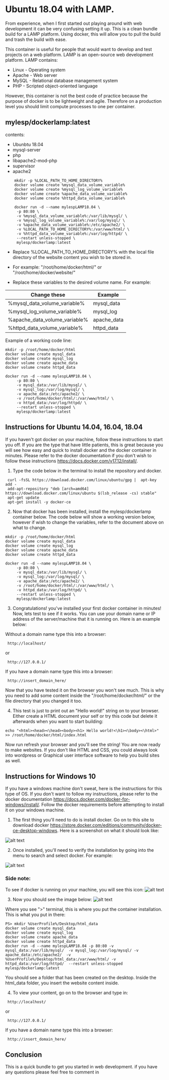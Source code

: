 # Ubuntu 18.04 with LAMP.

From experience, when I first started out playing around with web development it can be very confusing setting it up. This is a clean bundle build for a LAMP platform. Using docker, this will allow you to pull the build and trash the build with ease.

This container is useful for people that would want to develop and test projects on a web platform. LAMP is an open-source web development platform. LAMP contains: 
* Linux - Operating system 
* Apache - Web server
* MySQL - Relational database management system 
* PHP - Scripted object-oriented language

However, this container is not the best code of practice because the purpose of docker is to be lightweight and agile. Therefore on a production level you should limit compute processes to one per container. 

## mylesp/dockerlamp:latest
contents: 
  * Ubunbtu 18.04
  * mysql-server
  * php
  * libapache2-mod-php
  * supervisor
  * apache2
```
    mkdir -p %LOCAL_PATH_TO_HOME_DIRECTORY% 
    docker volume create %mysql_data_volume_variable% 
    docker volume create %mysql_log_volume_variable% 
    docker volume create %apache_data_volume_variable% 
    docker volume create %httpd_data_volume_variable% 
    
    docker run -d --name mylespLAMP18.04 \
     -p 80:80 \
     -v %mysql_data_volume_variable%:/var/lib/mysql/ \
     -v %mysql_log_volume_variable%:/var/log/mysql/ \
     -v %apache_data_volume_variable%:/etc/apache2/ \
     -v %LOCAL_PATH_TO_HOME_DIRECTORY%:/var/www/html/ \
     -v %httpd_data_volume_variable%:/var/log/httpd/ \
     --restart unless-stopped \
     mylesp/dockerlamp:latest
```

* Replace %LOCAL_PATH_TO_HOME_DIRECTORY% with the local file directory of the website content you wish to be stored in.
* For example: "/root/home/docker/html/" or "/root/home/docker/website/"


* Replace these variables to the desired volume name. For example: 

|        Change these         |     Example
|-----------------------------|---------------
|%mysql_data_volume_variable% | mysql_data 
|%mysql_log_volume_variable%  | mysql_log
|%apache_data_volume_variable%| apache_data
|%httpd_data_volume_variable% | httpd_data

Example of a working code line:
```
mkdir -p /root/home/docker/html
docker volume create mysql_data 
docker volume create mysql_log
docker volume create apache_data
docker volume create httpd_data

docker run -d --name mylespLAMP18.04 \
     -p 80:80 \
     -v mysql_data:/var/lib/mysql/ \
     -v mysql_log:/var/log/mysql/ \
     -v apache_data:/etc/apache2/ \
     -v /root/home/docker/html/:/var/www/html/ \
     -v httpd_data:/var/log/httpd/ \
     --restart unless-stopped \
     mylesp/dockerlamp:latest
```

## Instructions for Ubuntu 14.04, 16.04, 18.04

If you haven't got docker on your machine, follow these instructions to start you off. If you are the type that have little patients, this is great because you will see how easy and quick to install docker and the docker container in minutes. Please refer to the docker documentation if you don't wish to follow these instructions https://docs.docker.com/v17.12/install/. 

1) Type the code below in the terminal to install the repository and docker. 
```
 curl -fsSL https://download.docker.com/linux/ubuntu/gpg |  apt-key add -
 add-apt-repository "deb [arch=amd64] https://download.docker.com/linux/ubuntu $(lsb_release -cs) stable"
 apt-get update
 apt-get install -y docker-ce
```
2) Now that docker has been installed, install the mylesp/dockerlamp container below. The code below will show a working version below, however if wish to change the variables, refer to the document above on what to change.
```
mkdir -p /root/home/docker/html
docker volume create mysql_data 
docker volume create mysql_log
docker volume create apache_data
docker volume create httpd_data

docker run -d --name mylespLAMP18.04 \
     -p 80:80 \
     -v mysql_data:/var/lib/mysql/ \
     -v mysql_log:/var/log/mysql/ \
     -v apache_data:/etc/apache2/ \
     -v /root/home/docker/html/:/var/www/html/ \
     -v httpd_data:/var/log/httpd/ \
     --restart unless-stopped \
     mylesp/dockerlamp:latest
 ```


3) Congratulations! you've installed your first docker container in minutes! Now, lets test to see if it works. You can use your domain name or IP address of the server/machine that it is running on. Here is an example below: 

Without a domain name type this into a browser:
```
 http://localhost/
```
or
```
 http://127.0.0.1/ 
```
If you have a domain name type this into a browser:

```
 http://insert_domain_here/
```
Now that you have tested it on the browser you won't see much. This is why you need to add some content inside the "/root/home/docker/html/" or the file directory that you changed it too.

4) This test is just to print out an "Hello world!" string on to your browser. Either create a HTML document your self or try this code but delete it afterwards when you want to start building:
```
echo "<html><head><\head><body><h1> Hello world!<\h1><\body><\html>" >> /root/home/docker/html/index.html
```
Now run refresh your browser and you'll see the string! You are now ready to make websites. If you don't like HTML and CSS, you could always look into wordpress or Graphical user interface software to help you build sites as well.

## Instructions for Windows 10

If you have a windows machine don't sweat, here is the instructions for this type of OS. If you don't want to follow my instructions, please refer to the docker documentation https://docs.docker.com/docker-for-windows/install/. Follow the docker requirements before attempting to install it on your windows machine.

1) The first thing you'll need to do is install docker. Go on to this site to download docker https://store.docker.com/editions/community/docker-ce-desktop-windows. Here is a screenshot on what it should look like:

![alt text](https://raw.githubusercontent.com/RattyMyles/DockerLAMP/master/website/dockerWInstall.PNG  "Logo Title Text 1")

2) Once installed, you'll need to verify the installation by going into the menu to search and select docker. For example: 

![alt text](https://raw.githubusercontent.com/RattyMyles/DockerLAMP/master/website/docker-app-search.png  "Logo Title Text 1")

### Side note:
To see if docker is running on your machine, you will see this icon:
![alt text](https://raw.githubusercontent.com/RattyMyles/DockerLAMP/master/website/iconImage.png  "Logo Title Text 1")

3) Now you should see the image below:
![alt text](https://raw.githubusercontent.com/RattyMyles/DockerLAMP/master/website/docker-app-welcome.png "Logo Title Text 1")

Where you see ">" terminal, this is where you put the container installation. This is what you put in there:
```
PS> mkdir %UserProfile%/Desktop/html_data
docker volume create mysql_data 
docker volume create mysql_log
docker volume create apache_data
docker volume create httpd_data
docker run -d --name mylespLAMP18.04 -p 80:80 -v mysql_data:/var/lib/mysql/  -v mysql_log:/var/log/mysql/ -v apache_data:/etc/apache2/  -v %UserProfile%/Desktop/html_data:/var/www/html/ -v httpd_data:/var/log/httpd/  --restart unless-stopped mylesp/dockerlamp:latest
```

You should see a folder that has been created on the desktop. Inside the html_data folder, you insert the website content inside.

4) To view your content, go on to the browser and type in:
```
 http://localhost/
```
or
```
 http://127.0.0.1/ 
```
If you have a domain name type this into a browser:

```
 http://insert_domain_here/
```

## Conclusion

This is a quick bundle to get you started in web development. if you have any questions please feel free to comment in 

